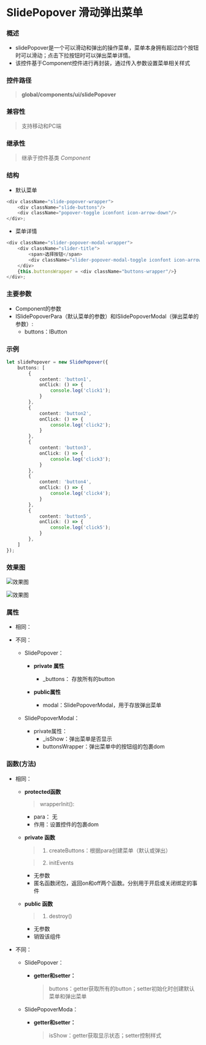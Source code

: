 # SlidePopover 滑动弹出菜单

### 概述

* slidePopover是一个可以滑动和弹出的操作菜单，菜单本身拥有超过四个按钮时可以滑动；点击下拉按钮时可以弹出菜单详情。
* 该控件基于Component控件进行再封装，通过传入参数设置菜单相关样式

### 控件路径

>  **global/components/ui/slidePopover**

### 兼容性

> 支持移动和PC端

### 继承性

> 继承于控件基类 *Component*

### 结构

- 默认菜单
```typescript jsx
<div className="slide-popover-wrapper">
    <div className="slide-buttons"/>
    <div className="popover-toggle iconfont icon-arrow-down"/>
</div>;
```

- 菜单详情
```typescript jsx
<div className="slider-popover-modal-wrapper">
    <div className="slider-title">
        <span>选择按钮</span>
        <div className="slider-popover-modal-toggle iconfont icon-arrow-up"/>
    </div>
    {this.buttonsWrapper = <div className="buttons-wrapper"/>}
</div>;
```

### 主要参数

* Component的参数
* ISlidePopoverPara（默认菜单的参数）和ISlidePopoverModal（弹出菜单的参数）:
    * buttons：IButton 

### 示例

```typescript jsx
let slidePopover = new SlidePopover({
    buttons: [
        {
            content: 'button1',
            onClick: () => {
                console.log('click1');
            }
        },
        {
            content: 'button2',
            onClick: () => {
                console.log('click2');
            }
        },
        {
            content: 'button3',
            onClick: () => {
                console.log('click3');
            }
        },
        {
            content: 'button4',
            onClick: () => {
                console.log('click4');
            }
        },
        {
            content: 'button5',
            onClick: () => {
                console.log('click5');
            }
        },
    ]
});
```

### 效果图

![效果图](/默认菜单.png)

![效果图](/弹出菜单.png)

### 属性

* 相同：

* 不同：

  * SlidePopover：

    - **private 属性**

      + _buttons： 存放所有的button

    - **public属性**

      + modal：SlidePopoverModal，用于存放弹出菜单

  * SlidePopoverModal：

    - private属性：
      + _isShow：弹出菜单是否显示
      + buttonsWrapper：弹出菜单中的按钮组的包裹dom

### 函数(方法)

* 相同：

  * **protected函数**

    > wrapperInit():

    - para： 无
    - 作用：设置控件的包裹dom

  * **private 函数**

    > 1. createButtons：根据para创建菜单（默认或弹出）

    > 2. initEvents

    - 无参数
    - 匿名函数闭包，返回on和off两个函数。分别用于开启或关闭绑定的事件

  * **public 函数**

    > 1. destroy()

    - 无参数
    - 销毁该组件

* 不同：

  * SlidePopover：

    - **getter和setter：**

      > buttons：getter获取所有的button；setter初始化时创建默认菜单和弹出菜单

  * SlidePopoverModa：

    - **getter和setter：**

      > isShow：getter获取显示状态；setter控制样式